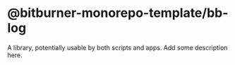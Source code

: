# @bitburner-monorepo-template/bb-log

A library, potentially usable by both scripts and apps. Add some description here.
